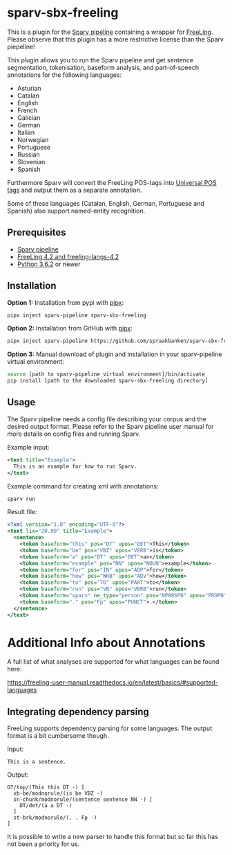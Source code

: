 # sparv-sbx-freeling

This is a plugin for the [Sparv pipeline](https://github.com/spraakbanken/sparv-pipeline) 
containing a wrapper for [FreeLing](http://nlp.lsi.upc.edu/freeling/node/30).
Please observe that this plugin has a more restrictive license than the Sparv piepeline!

This plugin allows you to run the Sparv pipeline and get sentence segmentation, tokenisation, baseform analysis, 
and part-of-speech annotations for the following languages:

* Asturian
* Catalan
* English
* French
* Galician
* German
* Italian
* Norwegian
* Portuguese
* Russian
* Slovenian
* Spanish

Furthermore Sparv will convert the FreeLing POS-tags into [Universal POS tags](https://universaldependencies.org/u/pos/)
and output them as a separate annotation.

Some of these languages (Catalan, English, German, Portuguese and Spanish) also support named-entity recognition.

## Prerequisites

* [Sparv pipeline](https://github.com/spraakbanken/sparv-pipeline)
* [FreeLing 4.2 and freeling-langs-4.2](https://github.com/TALP-UPC/FreeLing/releases/tag/4.2)
* [Python 3.6.2](http://python.org/) or newer


## Installation

**Option 1:** Installation from pypi with [pipx](https://pipxproject.github.io/pipx/):
```bash
pipx inject sparv-pipeline sparv-sbx-freeling
```

**Option 2:** Installation from GitHub with [pipx](https://pipxproject.github.io/pipx/):
```bash
pipx inject sparv-pipeline https://github.com/spraakbanken/sparv-sbx-freeling/archive/latest.tar.gz
```

**Option 3:** Manual download of plugin and installation in your sparv-pipeline virtual environment:
```bash
source [path to sparv-pipeline virtual environment]/bin/activate
pip install [path to the downloaded sparv-sbx-freeling directory]
```

## Usage

The Sparv pipeline needs a config file describing your corpus and the desired output format. Please refer to the Sparv
pipeline user manual for more details on config files and running Sparv.

Example input:
```xml
<text title="Example">
  This is an example for how to run Sparv.
</text>
```

Example command for creating xml with annotations:
```bash
sparv run
```

Result file:
```xml
<?xml version="1.0" encoding="UTF-8"?>
<text lix="20.00" title="Example">
  <sentence>
    <token baseform="this" pos="DT" upos="DET">This</token>
    <token baseform="be" pos="VBZ" upos="VERB">is</token>
    <token baseform="a" pos="DT" upos="DET">an</token>
    <token baseform="example" pos="NN" upos="NOUN">example</token>
    <token baseform="for" pos="IN" upos="ADP">for</token>
    <token baseform="how" pos="WRB" upos="ADV">how</token>
    <token baseform="to" pos="TO" upos="PART">to</token>
    <token baseform="run" pos="VB" upos="VERB">run</token>
    <token baseform="sparv" ne_type="person" pos="NP00SP0" upos="PROPN">Sparv</token>
    <token baseform="." pos="Fp" upos="PUNCT">.</token>
  </sentence>
</text>
```


# Additional Info about Annotations

A full list of what analyses are supported for what languages can be found here:

https://freeling-user-manual.readthedocs.io/en/latest/basics/#supported-languages

## Integrating dependency parsing

FreeLing supports dependency parsing for some languages. The output format is a bit cumbersome though.

Input:

`This is a sentence.`

Output:
```
DT/top/(This this DT -) [
  vb-be/modnorule/(is be VBZ -)
  sn-chunk/modnorule/(sentence sentence NN -) [
    DT/det/(a a DT -)
  ]
  st-brk/modnorule/(. . Fp -)
]
```

It is possible to write a new parser to handle this format but so far this has not been a priority for us.
